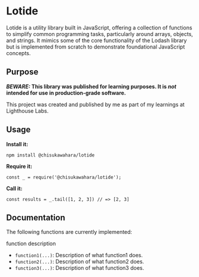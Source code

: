# Lotide

Lotide is a utility library built in JavaScript, offering a collection of functions to simplify common programming tasks, particularly around arrays, objects, and strings. It mimics some of the core functionality of the Lodash library but is implemented from scratch to demonstrate foundational JavaScript concepts.

## Purpose

**_BEWARE:_ This library was published for learning purposes. It is _not_ intended for use in production-grade software.**

This project was created and published by me as part of my learnings at Lighthouse Labs.

## Usage

**Install it:**

`npm install @chisukawahara/lotide`

**Require it:**

`const _ = require('@chisukawahara/lotide');`

**Call it:**

`const results = _.tail([1, 2, 3]) // => [2, 3]`

## Documentation

The following functions are currently implemented:

function description
- `function1(...)`: Description of what function1 does.
- `function2(...)`: Description of what function2 does.
- `function3(...)`: Description of what function3 does.
